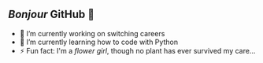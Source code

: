 ## *Bonjour* GitHub 👋

- 🔭 I’m currently working on switching careers
- 🌱 I’m currently learning how to code with Python
- ⚡ Fun fact: I'm a *flower girl*, though no plant has ever survived my care... 
